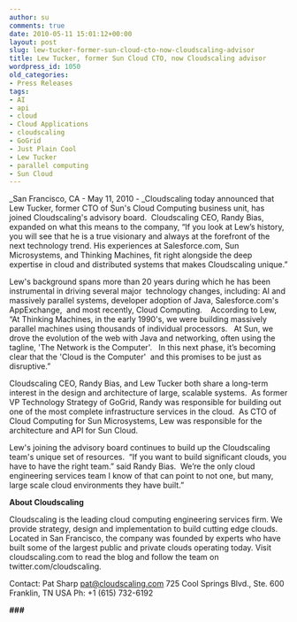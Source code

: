 ```yaml
---
author: su
comments: true
date: 2010-05-11 15:01:12+00:00
layout: post
slug: lew-tucker-former-sun-cloud-cto-now-cloudscaling-advisor
title: Lew Tucker, former Sun Cloud CTO, now Cloudscaling advisor
wordpress_id: 1050
old_categories:
- Press Releases
tags:
- AI
- api
- cloud
- Cloud Applications
- cloudscaling
- GoGrid
- Just Plain Cool
- Lew Tucker
- parallel computing
- Sun Cloud
---
```


_San Francisco, CA - May 11, 2010 - _Cloudscaling today announced that Lew Tucker, former CTO of Sun's Cloud Computing business unit, has joined Cloudscaling's advisory board.  Cloudscaling CEO, Randy Bias, expanded on what this means to the company, “If you look at Lew’s history, you will see that he is a true visionary and always at the forefront of the next technology trend. His experiences at Salesforce.com, Sun Microsystems, and Thinking Machines, fit right alongside the deep expertise in cloud and distributed systems that makes Cloudscaling unique.”

Lew's background spans more than 20 years during which he has been instrumental in driving several major  technology changes, including: AI and massively parallel systems, developer adoption of Java, Salesforce.com's AppExchange,  and most recently, Cloud Computing.    According to Lew, “At Thinking Machines, in the early 1990's, we were building massively parallel machines using thousands of individual processors.   At Sun, we drove the evolution of the web with Java and networking, often using the tagline, 'The Network is the Computer'.   In this next phase, it’s becoming clear that the 'Cloud is the Computer'  and this promises to be just as disruptive.”

Cloudscaling CEO, Randy Bias, and Lew Tucker both share a long-term interest in the design and architecture of large, scalable systems.  As former VP Technology Strategy of GoGrid, Randy was responsible for building out one of the most complete infrastructure services in the cloud.  As CTO of Cloud Computing for Sun Microsystems, Lew was responsible for the architecture and API for Sun Cloud.

Lew's joining the advisory board continues to build up the Cloudscaling team's unique set of resources.  “If you want to build significant clouds, you have to have the right team.” said Randy Bias.  We’re the only cloud engineering services team I know of that can point to not one, but many, large scale cloud environments they have built.”

**About Cloudscaling**

Cloudscaling is the leading cloud computing engineering services firm. We provide strategy, design and implementation to build cutting edge clouds. Located in San Francisco, the company was founded by experts who have built some of the largest public and private clouds operating today. Visit cloudscaling.com to read the blog and follow the team on twitter.com/cloudscaling.

Contact:
Pat Sharp
pat@cloudscaling.com
725 Cool Springs Blvd., Ste. 600
Franklin, TN
USA
Ph: +1 (615) 732-6192

**###**
